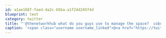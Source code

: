 ```yaml
---
id: a1ae168f-faed-4a2c-b5ba-a1f24d245f4d
blueprint: text
category: twitter
title: "'@thenetworkhub what do you guys use to manage the space?  cobot, eventbrite, custom?"
caption: '<span class="username username_linked">@<a href="https://twitter.com/thenetworkhub" title="The Network Hub">thenetworkhub</a></span> what do you guys use to manage the space?  cobot, eventbrite, custom?'
---
```

